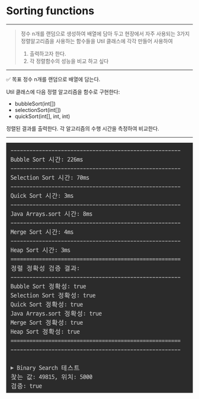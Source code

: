 # Sorting functions

---

>
>정수 n개를 랜덤으로 생성하여 배열에 담아 두고
>현장에서 자주 사용되는 3가지 정렬알고리즘을 사용하는 함수들을 Util 클래스에 각각 만들어 사용하여
>
> 1. 출력하고자 한다.
> 2. 각 정렬함수의 성능을 비교 하고 싶다

---

✅ 목표
정수 n개를 랜덤으로 배열에 담는다.

Util 클래스에 다음 정렬 알고리즘을 함수로 구현한다:

- bubbleSort(int[])
- selectionSort(int[])
- quickSort(int[], int, int)

정렬된 결과를 출력한다.
각 알고리즘의 수행 시간을 측정하여 비교한다.

---
![thumbnail.png](thumbnail.png)